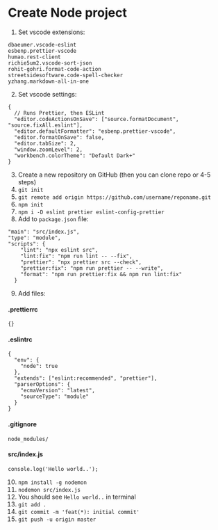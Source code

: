 # Create Node project

1. Set vscode extensions:

```
dbaeumer.vscode-eslint
esbenp.prettier-vscode
humao.rest-client
richie5um2.vscode-sort-json
rohit-gohri.format-code-action
streetsidesoftware.code-spell-checker
yzhang.markdown-all-in-one
```

2. Set vscode settings:

```
{
  // Runs Prettier, then ESLint
  "editor.codeActionsOnSave": ["source.formatDocument", "source.fixAll.eslint"],
  "editor.defaultFormatter": "esbenp.prettier-vscode",
  "editor.formatOnSave": false,
  "editor.tabSize": 2,
  "window.zoomLevel": 2,
  "workbench.colorTheme": "Default Dark+"
}
```

3. Create a new repository on GitHub (then you can clone repo or 4-5 steps)
4. `git init`
5. `git remote add origin https://github.com/username/reponame.git`
6. `npm init`
7. `npm i -D eslint prettier eslint-config-prettier`
8. Add to `package.json` file:

```
"main": "src/index.js",
"type": "module",
"scripts": {
    "lint": "npx eslint src",
    "lint:fix": "npm run lint -- --fix",
    "prettier": "npx prettier src --check",
    "prettier:fix": "npm run prettier -- --write",
    "format": "npm run prettier:fix && npm run lint:fix"
  }
```

9. Add files:

#### .prettierrc

```
{}
```

#### .eslintrc

```
{
  "env": {
    "node": true
  },
  "extends": ["eslint:recommended", "prettier"],
  "parserOptions": {
    "ecmaVersion": "latest",
    "sourceType": "module"
  }
}
```

#### .gitignore

```
node_modules/
```

#### src/index.js

```
console.log('Hello world..');
```

10. `npm install -g nodemon`
11. `nodemon src/index.js`
12. You should see `Hello world..` in terminal
13. `git add .`
14. `git commit -m 'feat(*): initial commit'`
15. `git push -u origin master`
